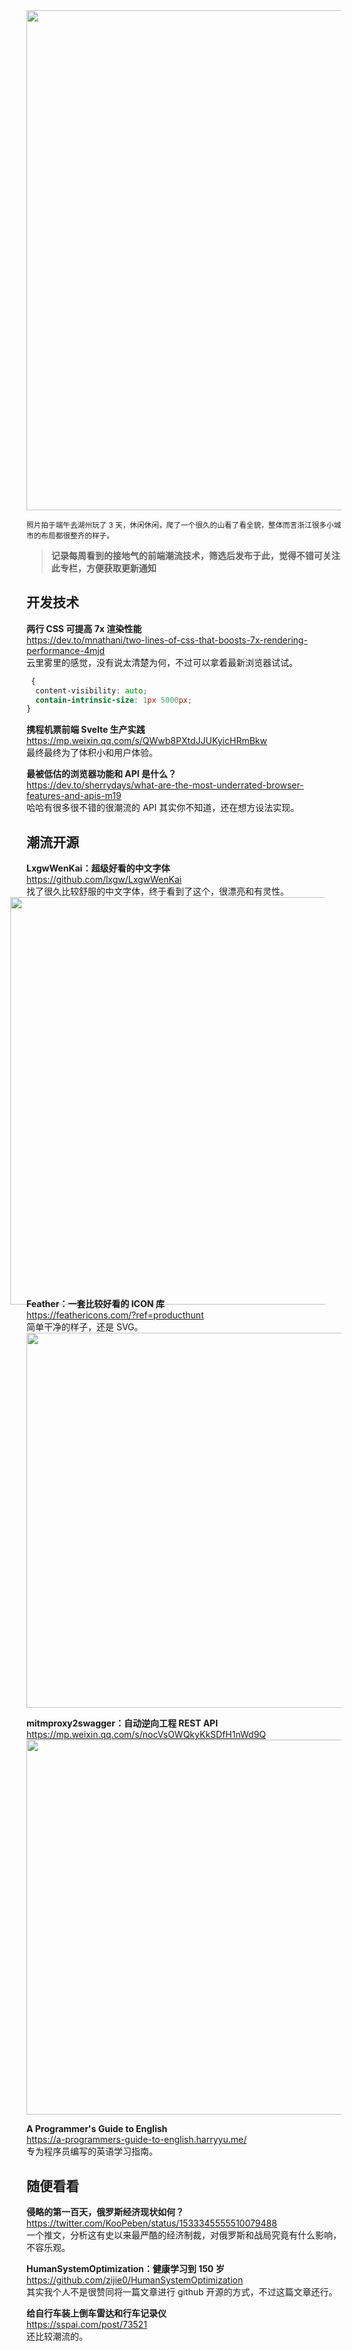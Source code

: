 <img src="https://gw.alipayobjects.com/zos/k/sg/IMG_9301%2525202.jpg" width="800" />

<small>照片拍于端午去湖州玩了 3 天，休闲休闲，爬了一个很久的山看了看全貌，整体而言浙江很多小城市的布局都很整齐的样子。</small>

> **记录每周看到的接地气的前端潮流技术，筛选后发布于此，觉得不错可关注此专栏，方便获取更新通知**

## 开发技术

**两行 CSS 可提高 7x 渲染性能**  
<https://dev.to/mnathani/two-lines-of-css-that-boosts-7x-rendering-performance-4mjd>  
云里雾里的感觉，没有说太清楚为何，不过可以拿着最新浏览器试试。  

```css
 {
  content-visibility: auto;
  contain-intrinsic-size: 1px 5000px;
}
```

**携程机票前端 Svelte 生产实践**  
<https://mp.weixin.qq.com/s/QWwb8PXtdJJUKyicHRmBkw>  
最终最终为了体积小和用户体验。  

**最被低估的浏览器功能和 API 是什么？**  
<https://dev.to/sherrydays/what-are-the-most-underrated-browser-features-and-apis-m19>  
哈哈有很多很不错的很潮流的 API 其实你不知道，还在想方设法实现。

## 潮流开源

**LxgwWenKai：超级好看的中文字体**  
<https://github.com/lxgw/LxgwWenKai>  
找了很久比较舒服的中文字体，终于看到了这个，很漂亮和有灵性。  
<img src="https://gw.alipayobjects.com/zos/k/ld/216tkN.jpg" width=652 style="margin-left:-26px;margin-bottom:-26px"/>

**Feather：一套比较好看的 ICON 库**  
<https://feathericons.com/?ref=producthunt>  
简单干净的样子，还是 SVG。  
<img src="https://gw.alipayobjects.com/zos/k/8c/pgM6j0.jpg" width="600" />

**mitmproxy2swagger：自动逆向工程 REST API**  
<https://mp.weixin.qq.com/s/nocVsOWQkyKkSDfH1nWd9Q>  
<img src="https://gw.alipayobjects.com/zos/k/z2/4eKkDK.jpg" width="600" />

**A Programmer's Guide to English**  
<https://a-programmers-guide-to-english.harryyu.me/>  
专为程序员编写的英语学习指南。

## 随便看看

**侵略的第一百天，俄罗斯经济现状如何？**  
<https://twitter.com/KooPeben/status/1533345555510079488>  
一个推文，分析这有史以来最严酷的经济制裁，对俄罗斯和战局究竟有什么影响，不容乐观。

**HumanSystemOptimization：健康学习到 150 岁**  
<https://github.com/zijie0/HumanSystemOptimization>  
其实我个人不是很赞同将一篇文章进行 github 开源的方式，不过这篇文章还行。

**给自行车装上倒车雷达和行车记录仪**  
<https://sspai.com/post/73521>  
还比较潮流的。
